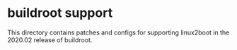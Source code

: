 buildroot support
=================

This directory contains patches and configs for supporting linux2boot
in the 2020.02 release of buildroot.
